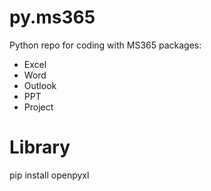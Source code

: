 # py.ms365

Python repo for coding with MS365 packages:

- Excel
- Word
- Outlook
- PPT
- Project


# Library 

pip install openpyxl
